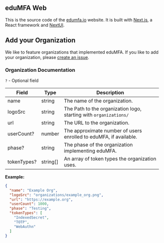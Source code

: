 ## eduMFA Web

This is the source code of the [edumfa.io](https://edumfa.io) website. It is built with [Next.js](https://nextjs.org/),
a React framework and [NextUI](https://nextui.org/).

## Add your Organization

We like to feature organizations that implemented eduMFA. If you like to add your organization, please [create an issue](https://github.com/eduMFA/Web/issues/new?labels=organization&title=%5BOrg%5D+&template=add_organization.yml).
### Organization Documentation

`?` - Optional field

| Field       | Type     | Description                                                       |
|-------------|----------|-------------------------------------------------------------------|
| name        | string   | The name of the organization.                                     |
| logoSrc     | string   | The Path to the organization logo, starting with `organizations/` |
| url         | string   | The URL to the organization.                                      |
| userCount?  | number   | The approximate number of users enrolled to eduMFA, if available. |
| phase?      | string   | The phase of the organization implementing eduMFA.                |
| tokenTypes? | string[] | An array of token types the organization uses.                    |

**Example:**

```json
{
  "name": "Example Org",
  "logoSrc": "organizations/example_org.png",
  "url": "https://example.org",
  "userCount": 1000,
  "phase": "Testing",
  "tokenTypes": [
    "IndexedSecret",
    "TOTP",
    "WebAuthn"
  ]
}
```